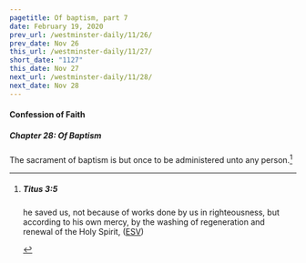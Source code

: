 ```yaml
---
pagetitle: Of baptism, part 7
date: February 19, 2020
prev_url: /westminster-daily/11/26/
prev_date: Nov 26
this_url: /westminster-daily/11/27/
short_date: "1127"
this_date: Nov 27
next_url: /westminster-daily/11/28/
next_date: Nov 28
---
```


#### Confession of Faith

##### Chapter 28: Of Baptism

The sacrament of baptism is but once to be administered unto any person.[^fnref:wcf1]

[^fnref:wcf1]: <div class="esv"><h5>Titus 3:5</h5> <div class="esv-text"><p id="p56003005.01-1">he saved us, not because of works done by us in righteousness, but according to his own mercy, by the washing of regeneration and renewal of the Holy Spirit,  (<a href="http://www.esv.org" class="copyright">ESV</a>)</p> </div> </div>

